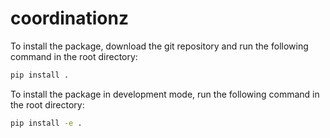 # coordinationz
To install the package, download the git repository and run the following command in the root directory:
```bash
pip install .
```

To install the package in development mode, run the following command in the root directory:
```bash
pip install -e .
```

